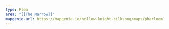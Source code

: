 ```yaml
---
type: Flea
area: "[[The Marrow]]"
mapgenie-url: https://mapgenie.io/hollow-knight-silksong/maps/pharloom?locationIds=477890
---
```

